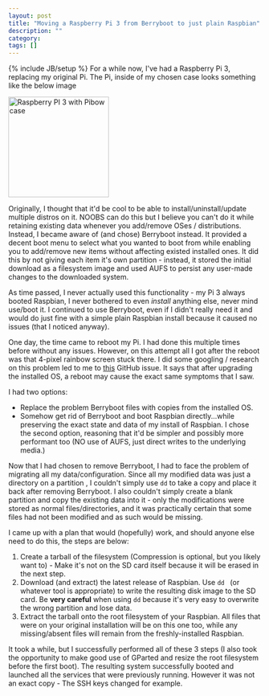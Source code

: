 ```yaml
---
layout: post
title: "Moving a Raspberry Pi 3 from Berryboot to just plain Raspbian"
description: ""
category: 
tags: []
---
```

{% include JB/setup %}
For a while now, I've had a Raspberry Pi 3, replacing my original Pi. The Pi, inside of my chosen case looks something like the below image

<img src="https://cdn.shopify.com/s/files/1/0174/1800/products/Rainbow_1_of_3_47e94e82-ba3a-4804-a280-3140109cd304_1024x1024.jpg?v=1456669057" alt="Raspberry PI 3 with Pibow case" width="200" height="200"/>

Originally, I thought that it'd be cool to be able to install/uninstall/update multiple distros on it. NOOBS can do this but I believe you can't do it while retaining existing data whenever you add/remove OSes / distributions. Instead, I became aware of (and chose) Berryboot instead. It provided a decent boot menu to select what you wanted to boot from while enabling you to add/remove new items without affecting existed installed ones. It did this by not giving each item it's own partition - instead, it stored the initial download as a filesystem image and used AUFS to persist any user-made changes to the downloaded system. 

As time passed, I never actually used this functionality - my Pi 3 always booted Raspbian, I never bothered to even *install* anything else, never mind use/boot it. I continued to use Berryboot, even if I didn't really need it and would do just fine with a simple plain Raspbian install because it caused no issues (that I noticed anyway).

One day, the time came to reboot my Pi. I had done this multiple times before without any issues. However, on this attempt all I got after the reboot was that 4-pixel rainbow screen stuck there. I did some googling / research on this problem led to me to [this](https://github.com/maxnet/berryboot/issues/293) GitHub issue. It says that after upgrading the installed OS, a reboot may cause the  exact same symptoms that I saw. 

I had two options:

* Replace the problem Berryboot files with copies from the installed OS.
* Somehow get rid of Berryboot and boot Raspbian directly...while preserving the exact state and data of my install of Raspbian.
I chose the second option, reasoning that it'd be simpler and possibly more performant too (NO use of AUFS, just direct writes to the underlying media.)

Now that I had chosen to remove Berryboot, I had to face the problem of migrating all my data/configuration. Since all my modified data was just a directory on a partition , I couldn't simply use `dd` to take a copy and place it back after removing Berryboot. I also couldn't simply create a blank partition and copy the existing data into it - only the modifications were stored as normal files/directories, and it was practically certain that some files had not been modified and as such would be missing.

I came up with a plan that would (hopefully) work, and should anyone else need to do this, the steps are below:

1. Create a tarball of the filesystem (Compression is optional, but you likely want to) - Make it's not on the SD card itself because it will be erased in the next step.
2. Download (and extract) the latest release of Raspbian. Use `dd ` (or whatever tool is appropriate) to write the resulting disk image to the SD card. Be **very careful** when using `dd` because it's very easy to overwrite the wrong partition and lose data. 
3. Extract the tarball onto the root filesystem of your Raspbian. All files that were on your original installation will be on this one too, while any missing/absent files will remain from the freshly-installed Raspbian.

 It took a while, but I successfully performed all of these 3 steps (I also took the opportunity to make good use of GParted and resize the root filesystem before the first boot). The resulting system successfully booted and launched all the services that were previously running. However it was not an exact copy - The SSH keys changed for example.
